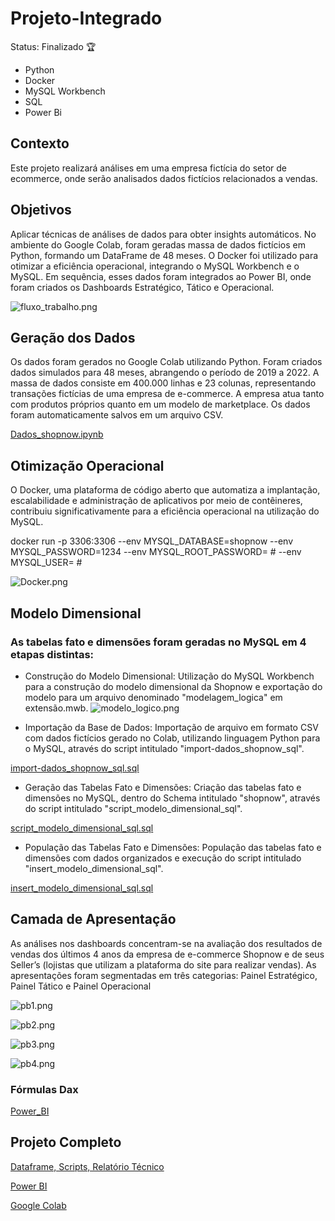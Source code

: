 # Projeto-Integrado

Status: Finalizado 🏆

+ Python
+ Docker
+ MySQL Workbench
+ SQL
+ Power Bi

## Contexto

Este projeto realizará análises em uma empresa fictícia do setor de ecommerce, onde serão
analisados dados fictícios relacionados a vendas. 

## Objetivos

Aplicar técnicas de análises de dados para obter insights automáticos. No ambiente do Google Colab, 
foram geradas massa de dados fictícios em Python, formando um DataFrame de 48 meses. O Docker foi utilizado para 
otimizar a eficiência operacional, integrando o MySQL Workbench e o MySQL. Em sequência,  esses dados foram integrados ao 
Power BI, onde foram criados os Dashboards Estratégico, Tático e Operacional. 

![fluxo_trabalho.png](Imagens%2Ffluxo_trabalho.png)

## Geração dos Dados

Os dados foram gerados no Google Colab utilizando Python. Foram criados dados simulados para 48 meses, 
abrangendo o período de 2019 a 2022. A massa de dados consiste em 400.000 linhas e 23 colunas, representando 
transações fictícias de uma empresa de e-commerce. A empresa atua tanto com produtos próprios quanto em um 
modelo de marketplace. Os dados foram automaticamente salvos em um arquivo CSV.

[Dados_shopnow.ipynb](Python%2FDados_shopnow.ipynb)

## Otimização Operacional 

O Docker, uma plataforma de código aberto que automatiza a implantação, escalabilidade e administração de 
aplicativos por meio de contêineres, contribuiu significativamente para a eficiência operacional na utilização do MySQL.

docker run -p 3306:3306 --env MYSQL_DATABASE=shopnow --env MYSQL_PASSWORD=1234 --env MYSQL_ROOT_PASSWORD= # --env MYSQL_USER= #

![Docker.png](Imagens%2FDocker.png) 

## Modelo Dimensional

### As tabelas fato e dimensões foram geradas no MySQL em 4 etapas distintas:

+ Construção do Modelo Dimensional: Utilização do MySQL Workbench para
a construção do modelo dimensional da Shopnow e exportação do modelo para um
arquivo denominado "modelagem_logica" em extensão.mwb.
![modelo_logico.png](Mysql_Workbench%2Fmodelo_logico.png)

+ Importação da Base de Dados: Importação de arquivo em formato CSV com
dados fictícios gerado no Colab, utilizando linguagem Python para o MySQL, através
do script intitulado "import-dados_shopnow_sql".


[import-dados_shopnow_sql.sql](SQL%2Fimport-dados_shopnow_sql.sql)


+ Geração das Tabelas Fato e Dimensões: Criação das tabelas fato e dimensões no MySQL, dentro do Schema intitulado "shopnow", através do script intitulado
"script_modelo_dimensional_sql".

[script_modelo_dimensional_sql.sql](SQL%2Fscript_modelo_dimensional_sql.sql)

+ População das Tabelas Fato e Dimensões: População das tabelas fato e dimensões com dados organizados e execução do script intitulado "insert_modelo_dimensional_sql".

[insert_modelo_dimensional_sql.sql](SQL%2Finsert_modelo_dimensional_sql.sql)

## Camada de Apresentação

As análises nos dashboards concentram-se na avaliação dos resultados de
vendas dos últimos 4 anos da empresa de e-commerce Shopnow e de seus Seller’s
(lojistas que utilizam a plataforma do site para realizar vendas).
As apresentações foram segmentadas em três categorias: Painel Estratégico,
Painel Tático e Painel Operacional

![pb1.png](Power_BI%2Fpb1.png)

![pb2.png](Power_BI%2Fpb2.png)

![pb3.png](Power_BI%2Fpb3.png)

![pb4.png](Power_BI%2Fpb4.png)

### Fórmulas Dax

[Power_BI](Power_BI)

## Projeto Completo 

[Dataframe, Scripts, Relatório Técnico](https://drive.google.com/drive/folders/1ZqWwAkS2neZ7GVkaQiglMVVxmt8LTWO?q=parent:1ZqWwAkS2neZ7GVkaQiglMVVxm-t8LTWO)

[Power BI](https://app.powerbi.com/view?r=eyJrIjoiNjU0MDRkNGItMjUzZi00OGVmLThmMTktZTYyNmFlYTEzNmRmIiwidCI6IjE0Y2JkNWE3LWVjOTQtNDZiYS1iMzE0LWNjMGZjOTcyYTE2MSIsImMiOjh9)

[Google Colab](https://colab.research.google.com/drive/1Tgd_LaVpxbtFs9Sz4xBJ4Lgeow23fCCd?usp=sharing)




